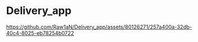 # Delivery_app



https://github.com/Raw1aN/Delivery_app/assets/80126271/257a400a-32db-40c4-8025-eb78254b0722

